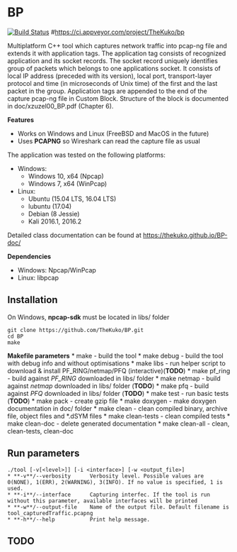 BP
===
[![Build Status](https://travis-ci.org/TheKuko/BP.svg?branch=master)](https://travis-ci.org/TheKuko/BP)
#https://ci.appveyor.com/project/TheKuko/bp

Multiplatform C++ tool which captures network traffic into pcap-ng file and extends it with application tags. 
The application tag consists of recognized application and its socket records. The socket record uniquely identifies group of packets which belongs to one applications socket. It consists of local IP address (preceded with its version), local port, transport-layer protocol and time (in microseconds of Unix time) of the first and the last packet in the group. 
Application tags are appended to the end of the capture pcap-ng file in Custom Block. Structure of the block is documented in doc/xzuzel00_BP.pdf (Chapter 6).

**Features**
- Works on Windows and Linux (FreeBSD and MacOS in the future)
- Uses **PCAPNG** so Wireshark can read the capture file as usual

The application was tested on the following platforms:
- Windows:
    - Windows 10, x64 (Npcap)
    - Windows 7, x64 (WinPcap)
- Linux:
    - Ubuntu (15.04 LTS, 16.04 LTS)
    - lubuntu (17.04)
    - Debian (8 Jessie)
    - Kali 2016.1, 2016.2

Detailed class documentation can be found at https://thekuko.github.io/BP-doc/

**Dependencies**
- Windows: Npcap/WinPcap
- Linux: libpcap

## Installation
On Windows, **npcap-sdk** must be located in libs/ folder
    
    git clone https://github.com/TheKuko/BP.git
    cd BP
    make

**Makefile parameters**
    * make              - build the tool
    * make debug        - build the tool with debug info and without optimisations
    * make libs         - run helper script to download & install PF_RING/netmap/PFQ (interactive)(**TODO**)
    * make pf_ring      - build against *PF_RING* downloaded in libs/ folder
    * make netmap       - build against *netmap* downloaded in libs/ folder (**TODO**)
    * make pfq          - build against *PFQ* downloaded in libs/ folder (**TODO**)
    * make test         - run basic tests (**TODO**)
    * make pack         - create gzip file
    * make doxygen      - make doxygen documentation in doc/ folder
    * make clean        - clean compiled binary, archive file, object files and \*.dSYM files
    * make clean-tests  - clean compiled tests
    * make clean-doc    - delete generated documentation
    * make clean-all    - clean, clean-tests, clean-doc

## Run parameters
    ./tool [-v[<level>]] [-i <interface>] [-w <output_file>]
    * **-v**/--verbosity      Verbosity level. Possible values are 0(NONE), 1(ERR), 2(WARNING), 3(INFO). If no value is specified, 1 is used.
    * **-i**/--interface      Capturing interfec. If the tool is run without this parameter, available interfaces will be printed
    * **-w**/--output-file    Name of the output file. Default filename is tool_capturedTraffic.pcapng
    * **-h**/--help           Print help message.

## TODO

